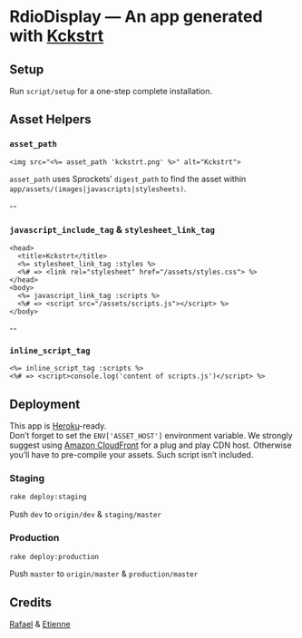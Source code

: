 # RdioDisplay — An app generated with [Kckstrt][]

## Setup
Run `script/setup` for a one-step complete installation.

## Asset Helpers
### `asset_path`
```erb
<img src="<%= asset_path 'kckstrt.png' %>" alt="Kckstrt">
```

`asset_path` uses Sprockets’ `digest_path` to find the asset within `app/assets/(images|javascripts|stylesheets)`.

--
### `javascript_include_tag` & `stylesheet_link_tag`
```erb
<head>
  <title>Kckstrt</title>
  <%= stylesheet_link_tag :styles %>
  <%# => <link rel="stylesheet" href="/assets/styles.css"> %>
</head>
<body>
  <%= javascript_link_tag :scripts %>
  <%# => <script src="/assets/scripts.js"></script> %>
</body>
```

--
### `inline_script_tag`
```erb
<%= inline_script_tag :scripts %>
<%# => <script>console.log('content of scripts.js')</script> %>
```

## Deployment
This app is [Heroku][]-ready.<br>
Don’t forget to set the `ENV['ASSET_HOST']` environment variable. We strongly suggest using [Amazon CloudFront][CloudFront] for a plug and play CDN host. Otherwise you’ll have to pre-compile your assets. Such script isn’t included.

### Staging
```sh
rake deploy:staging
```
Push `dev` to `origin/dev` & `staging/master`

### Production
```sh
rake deploy:production
```
Push `master` to `origin/master` & `production/master`

## Credits
[Rafael][rafBM] & [Etienne][EtienneLem]

[Kckstrt]: https://github.com/heliom/kckstrt
[Heroku]: http://www.heroku.com
[CloudFront]: http://aws.amazon.com/cloudfront
[rafBM]: https://github.com/rafBM
[EtienneLem]: https://github.com/EtienneLem
